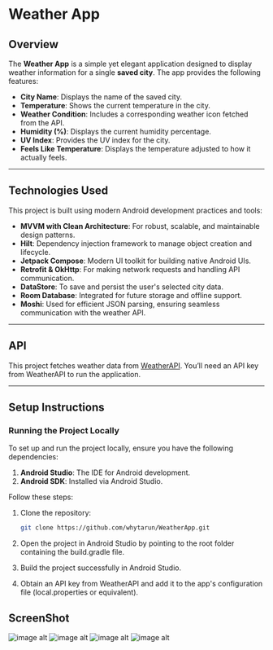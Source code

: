 # Weather App

## Overview
The **Weather App** is a simple yet elegant application designed to display weather information for a single **saved city**. The app provides the following features:

- **City Name**: Displays the name of the saved city.
- **Temperature**: Shows the current temperature in the city.
- **Weather Condition**: Includes a corresponding weather icon fetched from the API.
- **Humidity (%)**: Displays the current humidity percentage.
- **UV Index**: Provides the UV index for the city.
- **Feels Like Temperature**: Displays the temperature adjusted to how it actually feels.

---

## Technologies Used

This project is built using modern Android development practices and tools:

- **MVVM with Clean Architecture**: For robust, scalable, and maintainable design patterns.
- **Hilt**: Dependency injection framework to manage object creation and lifecycle.
- **Jetpack Compose**: Modern UI toolkit for building native Android UIs.
- **Retrofit & OkHttp**: For making network requests and handling API communication.
- **DataStore**: To save and persist the user's selected city data.
- **Room Database**: Integrated for future storage and offline support.
- **Moshi**: Used for efficient JSON parsing, ensuring seamless communication with the weather API.

---

## API
This project fetches weather data from [WeatherAPI](https://www.weatherapi.com/). You’ll need an API key from WeatherAPI to run the application.

---

## Setup Instructions

### Running the Project Locally
To set up and run the project locally, ensure you have the following dependencies:

1. **Android Studio**: The IDE for Android development.
2. **Android SDK**: Installed via Android Studio.

Follow these steps:

1. Clone the repository:
   ```bash
   git clone https://github.com/whytarun/WeatherApp.git
2. Open the project in Android Studio by pointing to the root folder containing the build.gradle file.

3. Build the project successfully in Android Studio.
4. Obtain an API key from WeatherAPI and add it to the app's configuration file (local.properties or equivalent).

## ScreenShot
![image alt](https://github.com/whytarun/WeatherApp/blob/fe407e5d0722a6ae7b9991e91d080bb9d73a8902/NoCity_SelectedScreen.png)
![image alt](https://github.com/whytarun/WeatherApp/blob/fe407e5d0722a6ae7b9991e91d080bb9d73a8902/SearchScreen_weather.png)
![image alt](https://github.com/whytarun/WeatherApp/blob/fe407e5d0722a6ae7b9991e91d080bb9d73a8902/SearchResutScreen.png)
![image alt](https://github.com/whytarun/WeatherApp/blob/fe407e5d0722a6ae7b9991e91d080bb9d73a8902/homeScreen_weather.png)





